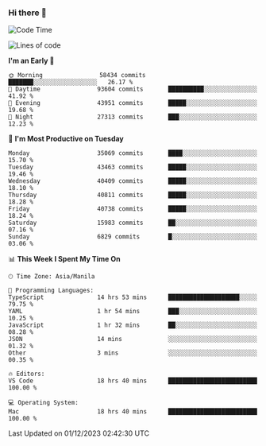 ### Hi there 👋

<!--START_SECTION:waka-->
![Code Time](http://img.shields.io/badge/Code%20Time-4%2C597%20hrs%2019%20mins-blue)

![Lines of code](https://img.shields.io/badge/From%20Hello%20World%20I%27ve%20Written-101.6%20million%20lines%20of%20code-blue)

**I'm an Early 🐤** 

```text
🌞 Morning                58434 commits       ███████░░░░░░░░░░░░░░░░░░   26.17 % 
🌆 Daytime                93604 commits       ██████████░░░░░░░░░░░░░░░   41.92 % 
🌃 Evening                43951 commits       █████░░░░░░░░░░░░░░░░░░░░   19.68 % 
🌙 Night                  27313 commits       ███░░░░░░░░░░░░░░░░░░░░░░   12.23 % 
```
📅 **I'm Most Productive on Tuesday** 

```text
Monday                   35069 commits       ████░░░░░░░░░░░░░░░░░░░░░   15.70 % 
Tuesday                  43463 commits       █████░░░░░░░░░░░░░░░░░░░░   19.46 % 
Wednesday                40409 commits       █████░░░░░░░░░░░░░░░░░░░░   18.10 % 
Thursday                 40811 commits       █████░░░░░░░░░░░░░░░░░░░░   18.28 % 
Friday                   40738 commits       █████░░░░░░░░░░░░░░░░░░░░   18.24 % 
Saturday                 15983 commits       ██░░░░░░░░░░░░░░░░░░░░░░░   07.16 % 
Sunday                   6829 commits        █░░░░░░░░░░░░░░░░░░░░░░░░   03.06 % 
```


📊 **This Week I Spent My Time On** 

```text
🕑︎ Time Zone: Asia/Manila

💬 Programming Languages: 
TypeScript               14 hrs 53 mins      ████████████████████░░░░░   79.75 % 
YAML                     1 hr 54 mins        ███░░░░░░░░░░░░░░░░░░░░░░   10.25 % 
JavaScript               1 hr 32 mins        ██░░░░░░░░░░░░░░░░░░░░░░░   08.28 % 
JSON                     14 mins             ░░░░░░░░░░░░░░░░░░░░░░░░░   01.32 % 
Other                    3 mins              ░░░░░░░░░░░░░░░░░░░░░░░░░   00.35 % 

🔥 Editors: 
VS Code                  18 hrs 40 mins      █████████████████████████   100.00 % 

💻 Operating System: 
Mac                      18 hrs 40 mins      █████████████████████████   100.00 % 
```


 Last Updated on 01/12/2023 02:42:30 UTC
<!--END_SECTION:waka-->


<!--
**rad182/rad182** is a ✨ _special_ ✨ repository because its `README.md` (this file) appears on your GitHub profile.

Here are some ideas to get you started:

- 🔭 I’m currently working on ...
- 🌱 I’m currently learning ...
- 👯 I’m looking to collaborate on ...
- 🤔 I’m looking for help with ...
- 💬 Ask me about ...
- 📫 How to reach me: ...
- 😄 Pronouns: ...
- ⚡ Fun fact: ...
-->
